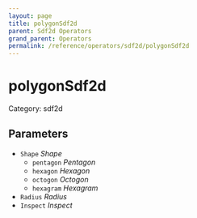 ```yaml
---
layout: page
title: polygonSdf2d
parent: Sdf2d Operators
grand_parent: Operators
permalink: /reference/operators/sdf2d/polygonSdf2d
---
```


# polygonSdf2d

Category: sdf2d



## Parameters

* `Shape` *Shape*
  * `pentagon` *Pentagon*
  * `hexagon` *Hexagon*
  * `octogon` *Octogon*
  * `hexagram` *Hexagram*
* `Radius` *Radius*
* `Inspect` *Inspect*